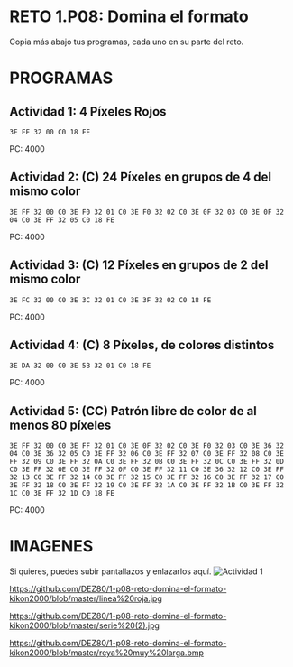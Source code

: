 # RETO 1.P08: Domina el formato
Copia más abajo tus programas, cada uno en su parte del reto.

# PROGRAMAS

## Actividad 1: 4 Píxeles Rojos
```
3E FF 32 00 C0 18 FE
```
PC: 4000

## Actividad 2: (C) 24 Píxeles en grupos de 4 del mismo color
```
3E FF 32 00 C0 3E F0 32 01 C0 3E F0 32 02 C0 3E 0F 32 03 C0 3E 0F 32 04 C0 3E FF 32 05 C0 18 FE
```
PC: 4000

## Actividad 3: (C) 12 Píxeles en grupos de 2 del mismo color
```
3E FC 32 00 C0 3E 3C 32 01 C0 3E 3F 32 02 C0 18 FE
```
PC: 4000

## Actividad 4: (C) 8 Píxeles, de colores distintos
```
3E DA 32 00 C0 3E 5B 32 01 C0 18 FE
```
PC: 4000
## Actividad 5: (CC) Patrón libre de color de al menos 80 píxeles
```
3E FF 32 00 C0 3E FF 32 01 C0 3E 0F 32 02 C0 3E F0 32 03 C0 3E 36 32 04 C0 3E 36 32 05 C0 3E FF 32 06 C0 3E FF 32 07 C0 3E FF 32 08 C0 3E FF 32 09 C0 3E FF 32 0A C0 3E FF 32 0B C0 3E FF 32 0C C0 3E FF 32 0D C0 3E FF 32 0E C0 3E FF 32 0F C0 3E FF 32 11 C0 3E 36 32 12 C0 3E FF 32 13 C0 3E FF 32 14 C0 3E FF 32 15 C0 3E FF 32 16 C0 3E FF 32 17 C0 3E FF 32 18 C0 3E FF 32 19 C0 3E FF 32 1A C0 3E FF 32 1B C0 3E FF 32 1C C0 3E FF 32 1D C0 18 FE
```
PC: 4000

# IMAGENES
Si quieres, puedes subir pantallazos y enlazarlos aquí.
![Actividad 1](/pixelrojo.png)

https://github.com/DEZ80/1-p08-reto-domina-el-formato-kikon2000/blob/master/linea%20roja.jpg

https://github.com/DEZ80/1-p08-reto-domina-el-formato-kikon2000/blob/master/serie%20(2).jpg

https://github.com/DEZ80/1-p08-reto-domina-el-formato-kikon2000/blob/master/reya%20muy%20larga.bmp

